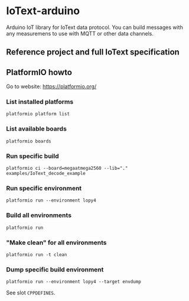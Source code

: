# IoText-arduino
Arduino IoT library for IoText data protocol. You can build messages with any measuremens to use with MQTT or other data channels.

## Reference project and full IoText specification





## PlatformIO howto

Go to website: https://platformio.org/


### List installed platforms

    platformio platform list


### List available boards

    platformio boards


### Run specific build

    platformio ci --board=megaatmega2560 --lib="." examples/IoText_decode_example


### Run specific environment

    platformio run --environment lopy4


### Build all environments

    platformio run

### "Make clean" for all environments

    platformio run -t clean


### Dump specific build environment

    platformio run --environment lopy4 --target envdump

See slot `CPPDEFINES`.